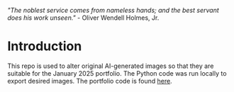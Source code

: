 _"The noblest service comes from nameless hands; and the best servant does his work unseen."_ - Oliver Wendell Holmes, Jr.

# Introduction

This repo is used to alter original AI-generated images so that they are suitable for the January 2025 portfolio. The Python code was run locally to export desired images. The portfolio code is found [here](https://github.com/binhpham2/binhpham2.github.io).

